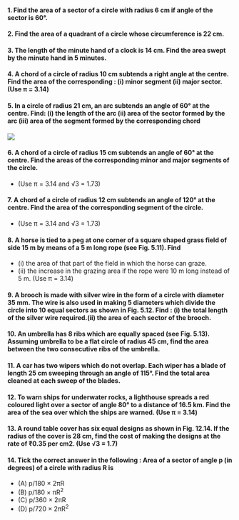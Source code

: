 #### 1. Find the area of a sector of a circle with radius 6 cm if angle of the sector is 60°.
#### 2. Find the area of a quadrant of a circle whose circumference is 22 cm.
#### 3. The length of the minute hand of a clock is 14 cm. Find the area swept by the minute hand in 5 minutes.
#### 4. A chord of a circle of radius 10 cm subtends a right angle at the centre. Find the area of the corresponding : (i) minor segment (ii) major sector. (Use π = 3.14)
#### 5. In a circle of radius 21 cm, an arc subtends an angle of 60° at the centre. Find: (i) the length of the arc (ii) area of the sector formed by the arc (iii) area of the segment formed by the corresponding chord

[![](https://img.youtube.com/vi/kFVveXgcJYw/0.jpg)](https://www.youtube.com/watch?v=kFVveXgcJYw)


#### 6. A chord of a circle of radius 15 cm subtends an angle of 60° at the centre. Find the areas of the corresponding minor and major segments of the circle. 
* (Use π = 3.14 and √3 = 1.73)
#### 7. A chord of a circle of radius 12 cm subtends an angle of 120° at the centre. Find the area of the corresponding segment of the circle.
* (Use π = 3.14 and √3 = 1.73)
#### 8. A horse is tied to a peg at one corner of a square shaped grass field of side 15 m by means of a 5 m long rope (see Fig. 5.11). Find 
* (i) the area of that part of the field in which the horse can graze.
* (ii) the increase in the grazing area if the rope were 10 m long instead of 5 m. (Use π = 3.14)
#### 9. A brooch is made with silver wire in the form of a circle with diameter 35 mm. The wire is also used in making 5 diameters which divide the circle into 10 equal sectors as shown in Fig. 5.12. Find : (i) the total length of the silver wire required.(ii) the area of each sector of the brooch.
#### 10. An umbrella has 8 ribs which are equally spaced (see Fig. 5.13). Assuming umbrella to be a flat circle of radius 45 cm, find the area between the two consecutive ribs of the umbrella.
#### 11. A car has two wipers which do not overlap. Each wiper has a blade of length 25 cm sweeping through an angle of 115°. Find the total area cleaned at each sweep of the blades.
#### 12. To warn ships for underwater rocks, a lighthouse spreads a red coloured light over a sector of angle 80° to a distance of 16.5 km. Find the area of the sea over which the ships are warned. (Use π = 3.14)
#### 13. A round table cover has six equal designs as shown in Fig. 12.14. If the radius of the cover is 28 cm, find the cost of making the designs at the rate of ₹0.35 per cm2. (Use √3 = 1.7)

#### 14. Tick the correct answer in the following : Area of a sector of angle p (in degrees) of a circle with radius R is
* (A) p/180 × 2πR
* (B) p/180 × πR<sup>2</sup>
* (C) p/360 × 2πR
* (D) p/720 × 2πR<sup>2</sup>
